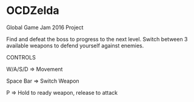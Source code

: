 # OCDZelda
Global Game Jam 2016 Project

Find and defeat the boss to progress to the next level. Switch between 3 available weapons to defend yourself against enemies.

CONTROLS

W/A/S/D => Movement

Space Bar => Switch Weapon

P => Hold to ready weapon, release to attack
